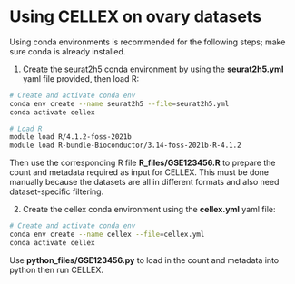 # Using CELLEX on ovary datasets
Using conda environments is recommended for the following steps; make sure conda is already installed.

1. Create the seurat2h5 conda environment by using the **seurat2h5.yml** yaml file provided, then load R:
``` bash
# Create and activate conda env
conda env create --name seurat2h5 --file=seurat2h5.yml
conda activate cellex

# Load R
module load R/4.1.2-foss-2021b
module load R-bundle-Bioconductor/3.14-foss-2021b-R-4.1.2
```
Then use the corresponding R file **R_files/GSE123456.R** to prepare the count and metadata required as input for CELLEX. 
This must be done manually because the datasets are all in different formats and also need dataset-specific filtering.

2. Create the cellex conda environment using the **cellex.yml** yaml file:
``` bash
# Create and activate conda env
conda env create --name cellex --file=cellex.yml
conda activate cellex
```
Use **python_files/GSE123456.py** to load in the count and metadata into python then run CELLEX.
